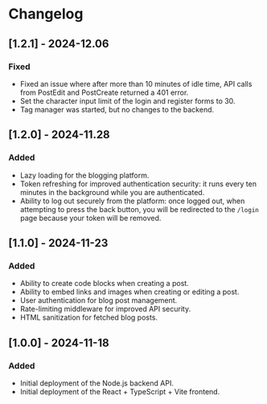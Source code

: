 # Changelog

## [1.2.1] - 2024-12.06
### Fixed
- Fixed an issue where after more than 10 minutes of idle time, API calls from PostEdit and PostCreate returned a 401 error.
- Set the character input limit of the login and register forms to 30.
- Tag manager was started, but no changes to the backend.

## [1.2.0] - 2024-11.28
### Added
- Lazy loading for the blogging platform.
- Token refreshing for improved authentication security: it runs every ten minutes in the background while you are authenticated.
- Ability to log out securely from the platform: once logged out, when attempting to press the back button, you will be redirected to the `/login` page because your token will be removed.

## [1.1.0] - 2024-11-23
### Added
- Ability to create code blocks when creating a post.
- Ability to embed links and images when creating or editing a post.
- User authentication for blog post management.
- Rate-limiting middleware for improved API security.
- HTML sanitization for fetched blog posts.

## [1.0.0] - 2024-11-18
### Added
- Initial deployment of the Node.js backend API.
- Initial deployment of the React + TypeScript + Vite frontend.